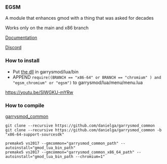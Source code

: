 ### EGSM
A module that enhances gmod with a thing that was asked for decades

Works only on the main and x86 branch

[Documentation](https://github.com/devonium/EGSM/wiki)

[Discord](https://discord.gg/X2Ay3cgW8T)
 
### How to install
* Put [the dll](https://github.com/devonium/EGSM/releases) in garrysmod/lua/bin
* APPEND `require((BRANCH == "x86-64" or BRANCH == "chromium" ) and "egsm_chromium" or "egsm")` to garrysmod/lua/menu/menu.lua

https://youtu.be/SlWGKU-mYRw

### How to compile
[garrysmod_common](https://github.com/danielga/garrysmod_common)
```
git clone --recursive https://github.com/danielga/garrysmod_common
git clone --recursive https://github.com/danielga/garrysmod_common -b "x86-64-support-sourcesdk"
```

```
premake5 vs2017 --gmcommon="garrysmod_common_path" --autoinstall="gmod_lua_bin_path"
premake5 vs2017 --gmcommon="garrysmod_common_x86_64_path" --autoinstall="gmod_lua_bin_path --chromium=1"
```
